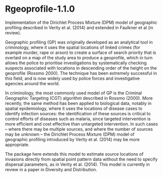 # Rgeoprofile-1.1.0
Implementation of the Dirichlet Process Mixture (DPM) model of geographic profiling described in Verity et al. (2014) and extended in Faulkner et al (in review). 

Geographic profiling (GP) was originally developed as an analytical tool in criminology, where it uses the spatial locations of linked crimes (for example murder, rape or arson) to create a surface of search priority that is overlaid on a map of the study area to produce a geoprofile, which in turn allows the police to prioritise investigations by systematically checking suspects associated with locations in descending order of the height on the geoprofile (Rossmo 2000). The technique has been extremely successful in this field, and is now widely used by police forces and investigative agencies around the world. 

In criminology, the most commonly used model of GP is the Criminal Geographic Targeting (CGT) algorithm described in Rossmo (2000). More recently, the same method has been applied to biological data, notably in spatial epidemiology, where it uses the locations of disease cases to identify infection sources: the identification of these sources is critical to control efforts of diseases such as malaria, since targeted intervention is more efficient and cost effective than untargeted intervention. In such cases – where there may be multiple sources, and where the number of sources may be unknown – the Dirichlet Process Mixture (DPM) model of geographic profiling introduced by Verity et al. (2014) may be more appropriate.

The package here extends this model to estimate source locations of invasions directly from spatial point pattern data without the need to specify dispersal parameters, as in Verity et al. (2014). This model is currently in review in a paper in Diversity and Distribution.
